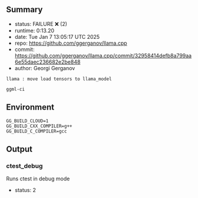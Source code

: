 ## Summary

- status:  FAILURE ❌ (2)
- runtime: 0:13.20
- date:    Tue Jan  7 13:05:17 UTC 2025
- repo:    https://github.com/ggerganov/llama.cpp
- commit:  https://github.com/ggerganov/llama.cpp/commit/32958414defb8a799aa6e55daec236682e2be848
- author:  Georgi Gerganov
```
llama : move load tensors to llama_model

ggml-ci
```

## Environment

```
GG_BUILD_CLOUD=1
GG_BUILD_CXX_COMPILER=g++
GG_BUILD_C_COMPILER=gcc
```

## Output

### ctest_debug

Runs ctest in debug mode
- status: 2
```

```

